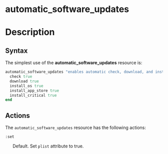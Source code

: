 automatic_software_updates
=====

# Description


Syntax
------

The simplest use of the **automatic_software_updates** resource is:

```ruby
automatic_software_updates "enables automatic check, download, and install of software updates" do
  check true
  download true
  install_os true
  install_app_store true
  install_critical true
end
```

## Actions

The ``automatic_software_updates`` resource has the following actions:

``:set``

&nbsp;&nbsp;&nbsp;&nbsp;&nbsp;&nbsp;Default. Set `plist` attribute to true.
